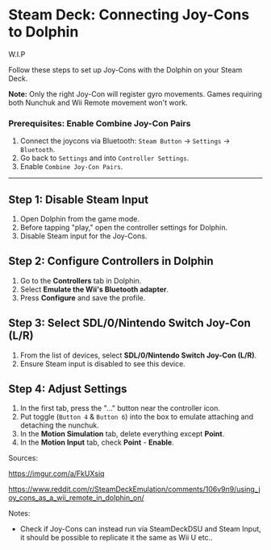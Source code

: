 # Steam Deck: Connecting Joy-Cons to Dolphin

W.I.P

Follow these steps to set up Joy-Cons with the Dolphin on your Steam Deck.

**Note:** Only the right Joy-Con will register gyro movements. Games requiring both Nunchuk and Wii Remote movement won't work.


### Prerequisites: Enable Combine Joy-Con Pairs 

1. Connect the joycons via Bluetooth: `Steam Button` -> `Settings` -> `Bluetooth`.
2. Go back to `Settings` and into `Controller Settings`.
3. Enable `Combine Joy-Con Pairs`.

---

## Step 1: Disable Steam Input

1. Open Dolphin from the game mode.
2. Before tapping "play," open the controller settings for Dolphin.
3. Disable Steam input for the Joy-Cons.

## Step 2: Configure Controllers in Dolphin

1. Go to the **Controllers** tab in Dolphin.
2. Select **Emulate the Wii's Bluetooth adapter**.
3. Press **Configure** and save the profile.

## Step 3: Select SDL/0/Nintendo Switch Joy-Con (L/R)

1. From the list of devices, select **SDL/0/Nintendo Switch Joy-Con (L/R)**.
2. Ensure Steam input is disabled to see this device.

## Step 4: Adjust Settings

1. In the first tab, press the "..." button near the controller icon.
2. Put toggle (`Button 4` & `Button 6`) into the box to emulate attaching and detaching the nunchuk.
3. In the **Motion Simulation** tab, delete everything except **Point**.
4. In the **Motion Input** tab, check **Point** - **Enable**.

Sources:

https://imgur.com/a/FkUXsiq

https://www.reddit.com/r/SteamDeckEmulation/comments/106v9n9/using_joy_cons_as_a_wii_remote_in_dolphin_on/

Notes:

- Check if Joy-Cons can instead run via SteamDeckDSU and Steam Input, it should be possible to replicate it the same as Wii U etc..

